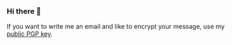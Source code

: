 ### Hi there 👋

<!--
**soerenkornetzki/soerenkornetzki** is a ✨ _special_ ✨ repository because its `README.md` (this file) appears on your GitHub profile.

Here are some ideas to get you started:

- 🔭 I’m currently working on ...
- 🌱 I’m currently learning ...
- 👯 I’m looking to collaborate on ...
- 🤔 I’m looking for help with ...
- 💬 Ask me about ...
- 📫 How to reach me: ...
- 😄 Pronouns: ...
- ⚡ Fun fact: ...
-->

If you want to write me an email and like to encrypt your message, use my [public PGP key](https://raw.githubusercontent.com/soerenkornetzki/soerenkornetzki/refs/heads/main/publickey.asc).

